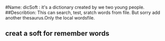 #Name:
    dicSoft : it's a dictionary created by we two young people.
##Describtion: 
    This can search, test, sratch words from file.
    But sorry add another thesaurus.Only the local wordsfile.
## creat a soft for remember words

